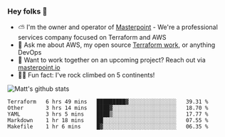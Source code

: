 

### Hey folks 👋

- ⛅️ I'm the owner and operator of [Masterpoint](https://masterpoint.io) - We're a professional services company focused on Terraform and AWS
- 💬 Ask me about AWS, my open source [Terraform work](https://github.com/masterpointio?q=terraform&type=&language=hcl), or anything DevOps
- 🔨 Want to work together on an upcoming project? Reach out via [masterpoint.io](https://masterpoint.io)
- 🧗‍♂️ Fun fact: I've rock climbed on 5 continents! 


![Matt's github stats](https://github-readme-stats.vercel.app/api?username=Gowiem&count_private=true&theme=cobalt&show_icons=true)

<!--START_SECTION:waka-->
```text
Terraform   6 hrs 49 mins   █████████▓░░░░░░░░░░░░░░░   39.31 % 
Other       3 hrs 14 mins   ████▓░░░░░░░░░░░░░░░░░░░░   18.70 % 
YAML        3 hrs 5 mins    ████▒░░░░░░░░░░░░░░░░░░░░   17.77 % 
Markdown    1 hr 18 mins    ██░░░░░░░░░░░░░░░░░░░░░░░   07.55 % 
Makefile    1 hr 6 mins     █▓░░░░░░░░░░░░░░░░░░░░░░░   06.35 % 
```
<!--END_SECTION:waka-->
